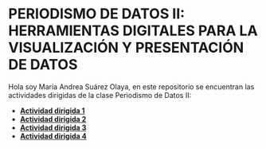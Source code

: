 # PERIODISMO DE DATOS II: HERRAMIENTAS DIGITALES PARA LA VISUALIZACIÓN Y PRESENTACIÓN DE DATOS

Hola soy María Andrea Suárez Olaya, en este repositorio se encuentran las actividades dirigidas de la clase Periodismo de Datos II:

* **[Actividad dirigida 1](https://nebrijas.github.io/periodismodedatos-mariaandrea21/ad1.html)**
* **[Actividad dirigida 2](https://nebrijas.github.io/periodismodedatos-mariaandrea21/ad2.html)**
* **[Actividad dirigida 3](https://nebrijas.github.io/periodismodedatos-mariaandrea21/ad3.html)**
* **[Actividad dirigida 4](https://nebrijas.github.io/periodismodedatos-mariaandrea21/ad4.html)**
